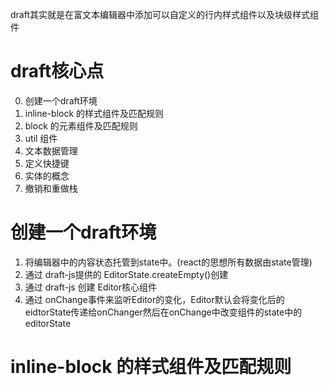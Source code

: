 draft其实就是在富文本编辑器中添加可以自定义的行内样式组件以及块级样式组件

draft核心点
===========
  0. 创建一个draft环境
  1. inline-block 的样式组件及匹配规则
  2. block 的元素组件及匹配规则
  3. util 组件
  4. 文本数据管理
  5. 定义快捷键
  6. 实体的概念
  7. 撤销和重做栈


创建一个draft环境
=================

 1. 将编辑器中的内容状态托管到state中。(react的思想所有数据由state管理)
 2. 通过 draft-js提供的 EditorState.createEmpty()创建
 3. 通过 draft-js 创建 Editor核心组件
 4. 通过 onChange事件来监听Editor的变化，Editor默认会将变化后的eidtorState传递给onChanger然后在onChange中改变组件的state中的 editorState


inline-block 的样式组件及匹配规则
=================================
